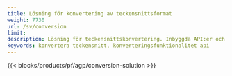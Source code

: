 ```yaml
---
title: Lösning för konvertering av teckensnittsformat 
weight: 7730
url: /sv/conversion
limit: 
description: Lösning för teckensnittskonvertering. Inbyggda API:er och gratis konverteringsapplikationer för TTF, WOFF, WOFF2, EOT, CFF och Type1 teckensnittsfiler.
keywords: konvertera teckensnitt, konverteringsfunktionalitet api
---
```


{{< blocks/products/pf/agp/conversion-solution >}} 